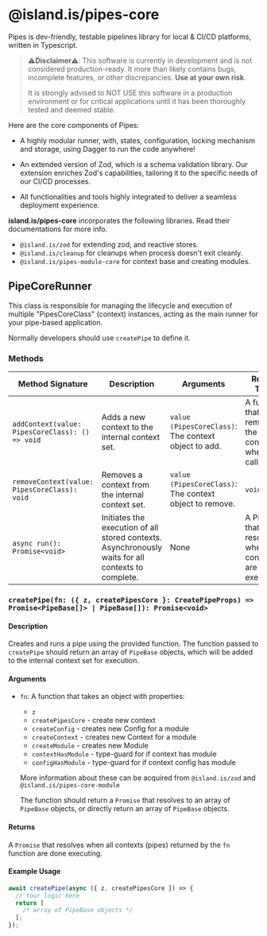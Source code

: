 # @island.is/pipes-core

Pipes is dev-friendly, testable pipelines library for local & CI/CD platforms, written in Typescript.

> ⚠️**Disclaimer**⚠️: This software is currently in development and is not considered production-ready. It more than likely contains bugs, incomplete features, or other discrepancies. **Use at your own risk**.
>
> It is strongly advised to NOT USE this software in a production environment or for critical applications until it has been thoroughly tested and deemed stable.

Here are the core components of Pipes:

- A highly modular runner, with, states, configuration, locking mechanism and storage, using Dagger to run the code anywhere!

- An extended version of Zod, which is a schema validation library. Our extension enriches Zod's capabilities, tailoring it to the specific needs of our CI/CD processes.

- All functionalities and tools highly integrated to deliver a seamless deployment experience.

**island.is/pipes-core** incorporates the following libraries. Read their documentations for more info.

- `@island.is/zod` for extending zod, and reactive stores.
- `@island.is/cleanup` for cleanups when process doesn't exit cleanly.
- `@island.is/pipes-module-core` for context base and creating modules.

## PipeCoreRunner

This class is responsible for managing the lifecycle and execution of multiple "PipesCoreClass" (context) instances, acting as the main runner for your pipe-based application.

Normally developers should use `createPipe` to define it.

### Methods

| Method Signature                                | Description                                                                                        | Arguments                                               | Return Type                                                   |
| ----------------------------------------------- | -------------------------------------------------------------------------------------------------- | ------------------------------------------------------- | ------------------------------------------------------------- |
| `addContext(value: PipesCoreClass): () => void` | Adds a new context to the internal context set.                                                    | `value (PipesCoreClass)`: The context object to add.    | A function that removes the added context when called.        |
| `removeContext(value: PipesCoreClass): void`    | Removes a context from the internal context set.                                                   | `value (PipesCoreClass)`: The context object to remove. | `void`                                                        |
| `async run(): Promise<void>`                    | Initiates the execution of all stored contexts. Asynchronously waits for all contexts to complete. | None                                                    | A Promise that resolves when all contexts are done executing. |

### `createPipe(fn: ({ z, createPipesCore }: CreatePipeProps) => Promise<PipeBase[]> | PipeBase[]): Promise<void>`

#### Description

Creates and runs a pipe using the provided function. The function passed to `createPipe` should return an array of `PipeBase` objects, which will be added to the internal context set for execution.

#### Arguments

- `fn`: A function that takes an object with properties:

  - `z`
  - `createPipesCore` - create new context
  - `createConfig` - creates new Config for a module
  - `createContext` - creates new Context for a module
  - `createModule` - creates new Module
  - `contextHasModule` - type-guard for if context has module
  - `configHasModule` - type-guard for if context config has module

  More information about these can be acquired from `@island.is/zod` and `@island.is/pipes-core-module`

  The function should return a `Promise` that resolves to an array of `PipeBase` objects, or directly return an array of `PipeBase` objects.

#### Returns

A `Promise` that resolves when all contexts (pipes) returned by the `fn` function are done executing.

#### Example Usage

```typescript
await createPipe(async ({ z, createPipesCore }) => {
  // Your logic here
  return [
    /* array of PipeBase objects */
  ];
});
```
